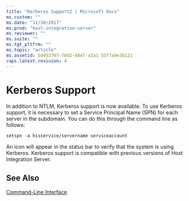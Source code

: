 ```yaml
---
title: "Kerberos Support2 | Microsoft Docs"
ms.custom: ""
ms.date: "11/30/2017"
ms.prod: "host-integration-server"
ms.reviewer: ""
ms.suite: ""
ms.tgt_pltfrm: ""
ms.topic: "article"
ms.assetid: 5d453767-78d2-484f-a3a1-55f7a9e36121
caps.latest.revision: 4
---
```

# Kerberos Support
In addition to NTLM, Kerberos support is now available. To use Kerberos support, it is necessary to set a Service Principal Name (SPN) for each server in the subdomain. You can do this through the command line as follows:  
  
```  
setspn -a hisservice/servername serviceaccount  
```  
  
 An icon will appear in the status bar to verify that the system is using Kerberos. Kerberos support is compatible with previous versions of Host Integration Server.  
  
## See Also  
 [Command-Line Interface](../HIS2010/command-line-interface1.md)